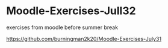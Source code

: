 # Moodle-Exercises-Jull32
 exercises from moodle before summer break

https://github.com/burningman2k20/Moodle-Exercises-July31
